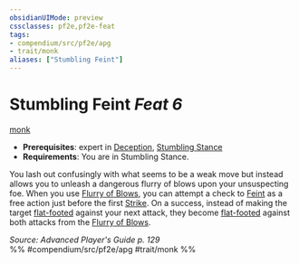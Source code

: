 ```yaml
---
obsidianUIMode: preview
cssclasses: pf2e,pf2e-feat
tags:
- compendium/src/pf2e/apg
- trait/monk
aliases: ["Stumbling Feint"]
---
```

# Stumbling Feint  *Feat 6*  
[monk](rules/traits/monk.md "Monk Class Trait")  

- **Prerequisites**: expert in [Deception](compendium/skills.md#Deception), [Stumbling Stance](compendium/feats/stumbling-stance-apg.md)
- **Requirements**: You are in Stumbling Stance.

You lash out confusingly with what seems to be a weak move but instead allows you to unleash a dangerous flurry of blows upon your unsuspecting foe. When you use [Flurry of Blows](rules/actions/flurry-of-blows.md), you can attempt a check to [Feint](rules/actions/feint.md) as a free action just before the first [Strike](rules/actions/strike.md). On a success, instead of making the target [flat-footed](rules/conditions.md#Flat-footed) against your next attack, they become [flat-footed](rules/conditions.md#Flat-footed) against both attacks from the [Flurry of Blows](rules/actions/flurry-of-blows.md).

*Source: Advanced Player's Guide p. 129*  
%% #compendium/src/pf2e/apg #trait/monk %%